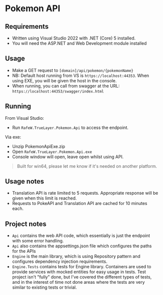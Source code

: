 # Pokemon API

## Requirements
* Written using Visual Studio 2022 with .NET (Core) 5 installed. 
* You will need the ASP.NET and Web Development module installed


## Usage
* Make a GET request to `[domain]/api/pokemon/{pokemonName}`
* NB: Default host running from VS is `https://localhost:44353`. When using EXE, you will be given the host in the console.
* When running, you can call from swagger at the URL: `https://localhost:44353/swagger/index.html`

## Running
From Visual Studio:
* Run `RafeW.TrueLayer.Pokemon.Api` to access the endpoint.

Via exe:
* Unzip PokemonApiExe.zip
* Open `RafeW.TrueLayer.Pokemon.Api.exe`
* Console window will open, leave open whilst using API.

> Built for win64, please let me know if it's needed on another platform.

## Usage notes
* Translation API is rate limited to 5 requests. Appropriate response will be given when this limit is reached.
* Requests to PokeAPI and Translation API are cached for 10 minutes each.

## Project notes
* `Api` contains the web API code, which essentially is just the endpoint with some error handling.
* `Api` also contains the appsettings.json file which configures the paths for the APIs
* `Engine` is the main library, which is using Repository pattern and configures dependency injection requirements.
* `Engine.Tests` contains tests for Engine library. Containers are used to provide services with mocked entities for easy usage in tests. Test project isn't "fully" done, but I've covered the different types of tests, and in the interest of time not done areas where the tests are very similar to existing tests or trivial.

